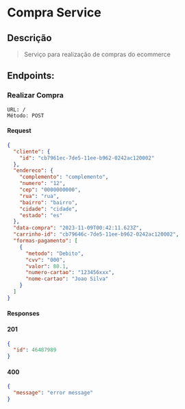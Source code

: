 # Compra Service
## Descrição 
 > Serviço para realização de compras do ecommerce
 

## Endpoints: 
  ### Realizar Compra
    URL: /
    Método: POST
  #### Request

``` json
{
  "cliente": {
    "id": "cb7961ec-7de5-11ee-b962-0242ac120002"
  },
  "endereco": {
    "complemento": "complemento",
    "numero": "12",
    "cep": "0000000000",
    "rua": "rua",
    "bairro": "bairro",
    "cidade": "cidade",
    "estado": "es"
  },
  "data-compra": "2023-11-09T00:42:11.623Z",
  "carrinho-id": "cb79646c-7de5-11ee-b962-0242ac120002",
  "formas-pagamento": [
    {
      "metodo": "Debito",
      "cvv": "000",
      "valor": 80.1,
      "numero-cartao": "123456xxx",
      "nome-cartao": "Joao Silva"
    }
  ]
}
```
#### Responses
  #### 201

``` json
{
  "id": 46487989
}
```

#### 400

``` json
{
  "message": "error message"
}
```